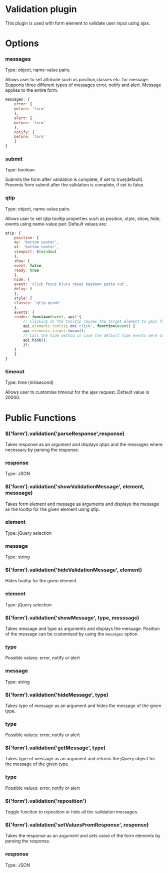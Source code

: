 # Validation plugin

This plugin is used with form element to validate user input using ajax.

# Options

### messages
Type: object, name-value pairs.

Allows user to set attribute such as position,classes etc. for message. Supports three different types of messages error, notify and alert. Message applies to the entire form.

```javascript
messages: {
    error: {
	before: 'form'
    },
    alert: {
	before: 'form'
    },
    notify: {
	before: 'form'
    }
}
```

### submit
Type: boolean.

Submits the form after validation is complete, if set to true(default). 
Prevents form submit after the validation is complete, if set to false.

### qtip
Type: object, name-value pairs.

Allows user to set qtip tooltip properties such as position, style, show, hide, events using name-value pair. Default values are:

```javascript
qtip: {    
    position: {	
	my: 'bottom center',
	at: 'bottom center',
	viewport: $(window)
    },
    show: {
	event: false,
	ready: true
    },
    hide: {
	event: 'click focus blurs reset keydown paste cut',
	delay: 0
    },
    style: {
	classes: 'qtip-qcode'
    },
    events: {
	render: function(event, api) {
	    // Clicking on the tooltip causes the target element to gain focus and hides the tooltip.
	    api.elements.tooltip.on('click', function(event) {
		api.elements.target.focus();
		// Call the hide method in case the default hide events were overwritten
		api.hide();
	    });
	}
    }
}
```

### timeout
Type: time (milisecond)

Allows user to customise timeout for the ajax request. Default value is 20000.

# Public Functions

### $('form').validation('parseResponse',response)
Takes response as an argument and displays qtips and the messages where necessary by parsing the response.
### response
Type: JSON

### $('form').validation('showValidationMessage', element, messsage)
Takes form element and message as arguments and displays the message as the tooltip for the given element using qtip.
### element
Type: jQuery selection
### message
Type: string

### $('form').validation('hideValidationMessage', element)
Hides tooltip for the given element.
### element
Type: jQuery selection

### $('form').validation('showMessage', type, messsage)
Takes message and type as arguments and displays the message. Position of the message can be customised by using the ```messages``` option.
### type
Possible values: error, notify or alert
### message
Type: string

### $('form').validation('hideMessage', type)
Takes type of message as an argument and hides the message of the given type.
### type
Possible values: error, notify or alert

### $('form').validation('getMessage', type)
Takes type of message as an argument and returns the jQuery object for the message of the given type.
### type
Possible values: error, notify or alert

### $('form').validation('reposition')
Toggle funciton to reposition or hide all the validation messages.

### $('form').validation('setValuesFromResponse', response)
Takes the response as an argument and sets value of the form elements by parsing the response.
### response
Type: JSON